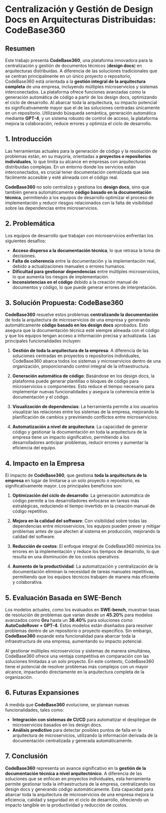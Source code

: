 
# Centralización y Gestión de Design Docs en Arquitecturas Distribuidas: CodeBase360

## Resumen

Este trabajo presenta **CodeBase360**, una plataforma innovadora para la centralización y gestión de documentos técnicos (**design docs**) en arquitecturas distribuidas. A diferencia de las soluciones tradicionales que se centran principalmente en un único proyecto o repositorio, CodeBase360 está orientada a la **gestión integral de la arquitectura completa** de una empresa, incluyendo múltiples microservicios y sistemas interconectados. La plataforma ofrece funciones avanzadas como la generación automática de código a partir de los design docs, optimizando el ciclo de desarrollo. Al abarcar toda la arquitectura, su impacto potencial es significativamente mayor que el de las soluciones centradas únicamente en un repositorio. Utilizando búsqueda semántica, generación automática mediante **GPT-4**, y un sistema robusto de control de acceso, la plataforma mejora la colaboración, reduce errores y optimiza el ciclo de desarrollo.

## 1. Introducción

Las herramientas actuales para la generación de código y la resolución de problemas están, en su mayoría, orientadas a **proyectos o repositorios individuales**, lo que limita su alcance en empresas con arquitecturas distribuidas complejas. En un entorno donde los servicios están interconectados, es crucial tener documentación centralizada que sea fácilmente accesible y esté alineada con el código real.

**CodeBase360** no solo centraliza y gestiona los **design docs**, sino que también genera automáticamente **código basado en la documentación técnica**, permitiendo a los equipos de desarrollo optimizar el proceso de implementación y reducir riesgos relacionados con la falta de visibilidad sobre las dependencias entre microservicios.

## 2. Problemática

Los equipos de desarrollo que trabajan con microservicios enfrentan los siguientes desafíos:
- **Acceso disperso a la documentación técnica**, lo que retrasa la toma de decisiones.
- **Falta de coherencia** entre la documentación y la implementación real, debido a actualizaciones manuales o errores humanos.
- **Dificultad para gestionar dependencias** entre múltiples microservicios, lo que aumenta los riesgos de implementación.
- **Inconsistencias en el código** debido a la creación manual de documentos y código, lo que puede generar errores de interpretación.

## 3. Solución Propuesta: CodeBase360

**CodeBase360** resuelve estos problemas **centralizando la documentación** de toda la arquitectura de microservicios de una empresa y generando automáticamente **código basado en los design docs** aprobados. Esto asegura que la documentación técnica esté siempre alineada con el código y que los equipos tengan acceso a información precisa y actualizada. Las principales funcionalidades incluyen:

1. **Gestión de toda la arquitectura de la empresa**: A diferencia de las soluciones centradas en proyectos o repositorios individuales, CodeBase360 abarca todos los sistemas y microservicios dentro de una organización, proporcionando control integral de la infraestructura.

2. **Generación automática de código**: Basándose en los design docs, la plataforma puede generar plantillas o bloques de código para microservicios o componentes. Esto reduce el tiempo necesario para implementar nuevas funcionalidades y asegura la coherencia entre la documentación y el código.

3. **Visualización de dependencias**: La herramienta permite a los usuarios visualizar las relaciones entre los sistemas de la empresa, mejorando la planificación de cambios y previniendo conflictos entre microservicios.

4. **Automatización a nivel de arquitectura**: La capacidad de generar código y gestionar la documentación en toda la arquitectura de la empresa tiene un impacto significativo, permitiendo a los desarrolladores anticipar problemas, reducir errores y aumentar la eficiencia del equipo.

## 4. Impacto en la Empresa

El impacto de **CodeBase360**, que gestiona **toda la arquitectura de la empresa** en lugar de limitarse a un solo proyecto o repositorio, es significativamente mayor. Los principales beneficios son:

1. **Optimización del ciclo de desarrollo**: La generación automática de código permite a los desarrolladores enfocarse en tareas más estratégicas, reduciendo el tiempo invertido en la creación manual de código repetitivo.

2. **Mejora en la calidad del software**: Con visibilidad sobre todas las dependencias entre microservicios, los equipos pueden prever y mitigar problemas antes de que afecten al sistema en producción, mejorando la calidad del software.

3. **Reducción de costos**: El enfoque integral de CodeBase360 minimiza los errores en la implementación y reduce los tiempos de desarrollo, lo que resulta en una disminución de los costos operativos.

4. **Aumento de la productividad**: La automatización y centralización de la documentación eliminan la necesidad de tareas manuales repetitivas, permitiendo que los equipos técnicos trabajen de manera más eficiente y colaborativa.

## 5. Evaluación Basada en SWE-Bench

Los modelos actuales, como los evaluados en **SWE-bench**, muestran tasas de resolución de problemas que varían desde un **45.20%** para modelos avanzados como **Gru** hasta un **38.40%** para soluciones como **AutoCodeRover + GPT-4**. Estos modelos están diseñados para resolver problemas dentro de un repositorio o proyecto específico. Sin embargo, **CodeBase360** expande esta funcionalidad para abarcar toda la infraestructura de una empresa, aumentando su impacto potencial.

Al gestionar múltiples microservicios y sistemas de manera simultánea, CodeBase360 ofrece una ventaja competitiva en comparación con las soluciones limitadas a un solo proyecto. En este contexto, CodeBase360 tiene el potencial de resolver problemas más complejos con un mayor alcance, impactando directamente en la arquitectura completa de la organización.

## 6. Futuras Expansiones

A medida que **CodeBase360** evolucione, se planean nuevas funcionalidades, tales como:
- **Integración con sistemas de CI/CD** para automatizar el despliegue de microservicios basados en los design docs.
- **Análisis predictivo** para detectar posibles puntos de falla en la arquitectura de microservicios, utilizando la información derivada de la documentación centralizada y generada automáticamente.
  
## 7. Conclusión

**CodeBase360** representa un avance significativo en la **gestión de la documentación técnica a nivel arquitectónico**. A diferencia de las soluciones que se enfocan en proyectos individuales, esta herramienta permite gestionar toda la infraestructura de la empresa, centralizando los design docs y generando código automáticamente. Esta capacidad para abarcar toda la arquitectura de microservicios de una empresa mejora la eficiencia, calidad y seguridad en el ciclo de desarrollo, ofreciendo un impacto tangible en la productividad y reducción de costos.
